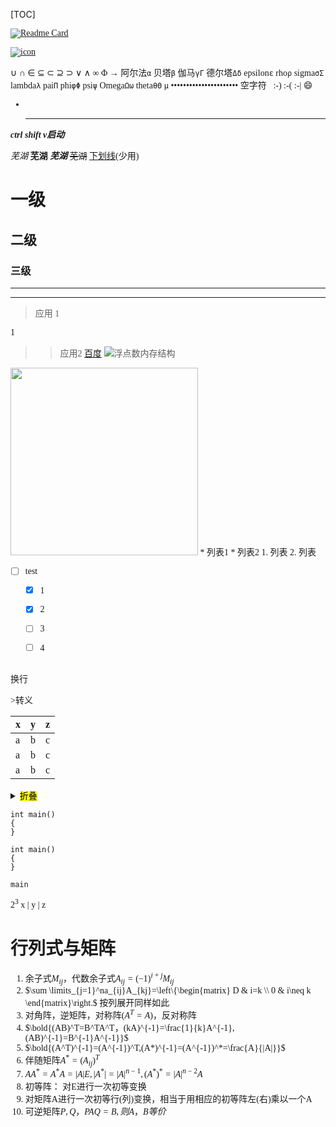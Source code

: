 [TOC]
<font face = "Consolas">


[![Readme Card](https://github-readme-stats.vercel.app/api/pin/?username=aerose&repo=ownNote)](https://github.com/aerose/ownNote) 

[![icon](https://img.shields.io/badge/test-nice%20to%20meet%20you-brightgreen)](https://github.com/aerose/ownNote)

∪ ∩ ∈ ⊆ ⊂ ⊇ ⊃ ∨ ∧ ∞ Φ →
阿尔法`α` 贝塔`β` 伽马`γΓ` 德尔塔`Δδ` epsilon`ε`
rho`ρ` sigma`σΣ` lambda`λ` pai`Π`
phi`φΦ` psi`ψ` Omega`Ωω` theta`θΘ`
`μ` 
••••••••••••••••••••••
空字符` `
:-) :-( :-|
:smile:
*   
  ****
***ctrl shift v启动***

*芜湖*
**芜湖**
***芜湖***
~~芜湖~~
<u>下划线</u>(少用)

# 一级
## 二级
### 三级
---
***
>应用
1

1
>>应用2
[百度](https://www.baidu.com/)
![浮点数内存结构](./pics/1/1.1浮点数内存结构.png)
<img src="./pics/1/1.1浮点数内存结构.png" width="300"/>
* 列表1 
* 列表2
1. 列表
2. 列表





- [ ] test
  - [x] 1
  - [x] 2
  - [ ] 3
  - [ ] 4

 
 


<br/>
换行
<br/>

\>转义

x | y | z
-|-|-
a | b | c
a | b | c
a | b | c
<details>
<summary><mark>折叠</summary>
<img src="图片路径"/>

x | y | z
-|:-:|-

<code>
interesting
</code>
</details>


```
int main()
{
}
```
```text
int main()
{
}
```
`main`

$2^3$
x | y | z

# 行列式与矩阵
1. 余子式$M_{ij}$，代数余子式$A_{ij}=(-1)^{i+j}M_{ij}$
2. $\sum \limits_{j=1}^na_{ij}A_{kj}=\left\{\begin{matrix}
D &  i=k \\ 
0 &  i\neq k 
\end{matrix}\right.$ 
按列展开同样如此
3. 对角阵，逆矩阵，对称阵($A^T=A$)，反对称阵
4. $\bold{(AB)^T=B^TA^T，(kA)^{-1}=\frac{1}{k}A^{-1},(AB)^{-1}=B^{-1}A^{-1}}$ 
5. $\bold{(A^T)^{-1}=(A^{-1})^T,(A*)^{-1}=(A^{-1})^*=\frac{A}{|A|}}$
6. 伴随矩阵$A^*=(A_{ij})^T$
7. $AA^*=A^*A=|A|E,|A^*|=|A|^{n-1},(A^*)^*=|A|^{n-2}A$
8. 初等阵： 对E进行一次初等变换
9. 对矩阵A进行一次初等行(列)变换，相当于用相应的初等阵左(右)乘以一个A
10. 可逆矩阵$P,Q，PAQ=B,则A，B等价$
